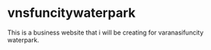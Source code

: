 # vnsfuncitywaterpark
This is a business website that i will be creating for varanasifuncity waterpark.
